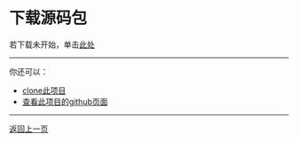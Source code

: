 # 下载源码包  
若下载未开始，单击[此处](https://github.com/steve02081504/ELC/archive/master.zip)  
  
_______

你还可以：  
- [clone此项目](x-github-client://openRepo/git@github.com:steve02081504/ELC.git)  
- [查看此项目的github页面](https://github.com/steve02081504/ELC)  

_______

 <a href="javascript:history.go(-1)">返回上一页</a>  
 <script> window.location.href='https://github.com/steve02081504/ELC/archive/master.zip'; </script>  
